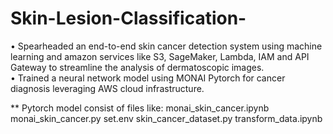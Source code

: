 # Skin-Lesion-Classification-

•	Spearheaded an end-to-end skin cancer detection system using machine learning and amazon services like S3, SageMaker, Lambda, IAM and API Gateway to streamline the analysis of dermatoscopic images. <br>
•	Trained a neural network model using MONAI Pytorch for cancer diagnosis leveraging AWS cloud infrastructure.


** Pytorch model consist of files like:
monai_skin_cancer.ipynb
monai_skin_cancer.py
set.env
skin_cancer_dataset.py
transform_data.ipynb
